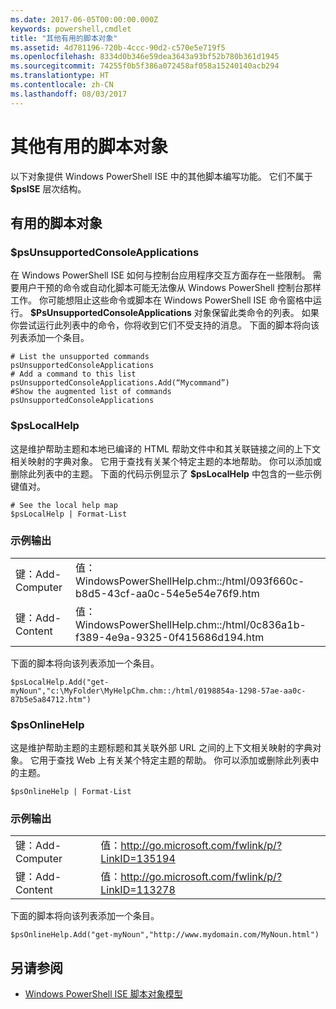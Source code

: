```yaml
---
ms.date: 2017-06-05T00:00:00.000Z
keywords: powershell,cmdlet
title: "其他有用的脚本对象"
ms.assetid: 4d781196-720b-4ccc-90d2-c570e5e719f5
ms.openlocfilehash: 8334d0b346e59dea3643a93bf52b780b361d1945
ms.sourcegitcommit: 74255f0b5f386a072458af058a15240140acb294
ms.translationtype: HT
ms.contentlocale: zh-CN
ms.lasthandoff: 08/03/2017
---
```

# <a name="other-useful-scripting-objects"></a>其他有用的脚本对象
  以下对象提供 Windows PowerShell ISE 中的其他脚本编写功能。 它们不属于 **$psISE** 层次结构。

## <a name="useful-scripting-objects"></a>有用的脚本对象

### <a name="psunsupportedconsoleapplications"></a>$psUnsupportedConsoleApplications
 在 Windows PowerShell ISE 如何与控制台应用程序交互方面存在一些限制。 需要用户干预的命令或自动化脚本可能无法像从 Windows PowerShell 控制台那样工作。 你可能想阻止这些命令或脚本在 Windows PowerShell ISE 命令窗格中运行。 **$PsUnsupportedConsoleApplications** 对象保留此类命令的列表。 如果你尝试运行此列表中的命令，你将收到它们不受支持的消息。 下面的脚本将向该列表添加一个条目。

```
# List the unsupported commands
psUnsupportedConsoleApplications
# Add a command to this list
psUnsupportedConsoleApplications.Add(“Mycommand”)
#Show the augmented list of commands
psUnsupportedConsoleApplications

```

### <a name="pslocalhelp"></a>$psLocalHelp
 这是维护帮助主题和本地已编译的 HTML 帮助文件中和其关联链接之间的上下文相关映射的字典对象。 它用于查找有关某个特定主题的本地帮助。 你可以添加或删除此列表中的主题。 下面的代码示例显示了 **$psLocalHelp** 中包含的一些示例键值对。

```
# See the local help map
$psLocalHelp | Format-List

```

### <a name="sample-output"></a>示例输出

|||
|-|-|
|键：Add-Computer|值：WindowsPowerShellHelp.chm::/html/093f660c-b8d5-43cf-aa0c-54e5e54e76f9.htm|
|键：Add-Content|值：WindowsPowerShellHelp.chm::/html/0c836a1b-f389-4e9a-9325-0f415686d194.htm|

 下面的脚本将向该列表添加一个条目。

```
$psLocalHelp.Add("get-myNoun","c:\MyFolder\MyHelpChm.chm::/html/0198854a-1298-57ae-aa0c-87b5e5a84712.htm")
```

### <a name="psonlinehelp"></a>$psOnlineHelp
 这是维护帮助主题的主题标题和其关联外部 URL 之间的上下文相关映射的字典对象。 它用于查找 Web 上有关某个特定主题的帮助。 你可以添加或删除此列表中的主题。

```
$psOnlineHelp | Format-List

```

### <a name="sample-output"></a>示例输出

|||
|-|-|
|键：Add-Computer|值：http://go.microsoft.com/fwlink/p/?LinkID=135194|
|键：Add-Content|值：http://go.microsoft.com/fwlink/p/?LinkID=113278|

 下面的脚本将向该列表添加一个条目。

```
$psOnlineHelp.Add("get-myNoun","http://www.mydomain.com/MyNoun.html")
```

## <a name="see-also"></a>另请参阅
- [Windows PowerShell ISE 脚本对象模型](../../core-powershell/ise/The-Windows-PowerShell-ISE-Scripting-Object-Model.md)

  
